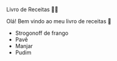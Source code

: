 Livro de Receitas 👨‍🍳



Olá! Bem vindo ao meu livro de receitas 👋



- Strogonoff de frango
- Pavê
- Manjar
- Pudim